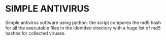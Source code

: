 #		SIMPLE ANTIVIRUS

Simple antivirus software using python. 
the script compares the md5 hash for all the executable files in the identifed directory with a huge list of md5 hashes for collected viruses.